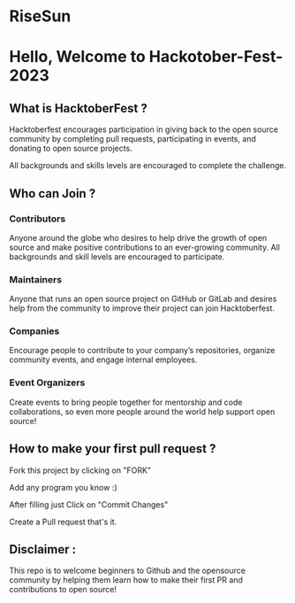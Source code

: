 # RiseSun

# Hello, Welcome to Hackotober-Fest-2023

## What is HacktoberFest ?
Hacktoberfest encourages participation in giving back to the open source community by completing pull requests, participating in events, and donating to open source projects.

All backgrounds and skills levels are encouraged to complete the challenge.

## Who can Join ?

### Contributors
Anyone around the globe who desires to help drive the growth of open source and make positive contributions to an ever-growing community. All backgrounds and skill levels are encouraged to participate.

### Maintainers
Anyone that runs an open source project on GitHub or GitLab and desires help from the community to improve their project can join Hacktoberfest.

### Companies 
Encourage people to contribute to your company’s repositories, organize community events, and engage internal employees.

### Event Organizers
Create events to bring people together for mentorship and code collaborations, so even more people around the world help support open source!

## How to make your first pull request ?
Fork this project by clicking on "FORK"

Add any program you know :)

After filling just Click on "Commit Changes"

Create a Pull request that's it.

## Disclaimer : 
This repo is to welcome beginners to Github and the opensource community by helping them learn how to make their first PR and contributions to open source!
